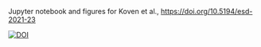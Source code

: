 Jupyter notebook and figures for Koven et al., https://doi.org/10.5194/esd-2021-23

[![DOI](https://zenodo.org/badge/DOI/10.5281/zenodo.5934644.svg)](https://doi.org/10.5281/zenodo.5934644)



